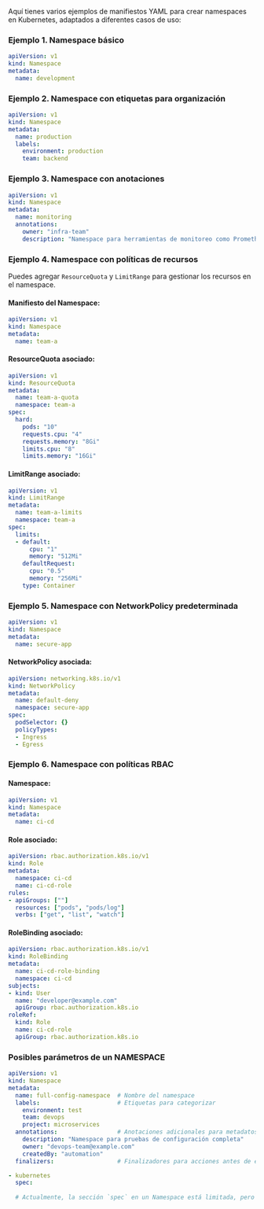 Aquí tienes varios ejemplos de manifiestos YAML para crear namespaces en Kubernetes, adaptados a diferentes casos de uso:

### Ejemplo 1. **Namespace básico**

```yaml
apiVersion: v1
kind: Namespace
metadata:
  name: development
```

### Ejemplo 2. **Namespace con etiquetas para organización**

```yaml
apiVersion: v1
kind: Namespace
metadata:
  name: production
  labels:
    environment: production
    team: backend
```

### Ejemplo 3. **Namespace con anotaciones**

```yaml
apiVersion: v1
kind: Namespace
metadata:
  name: monitoring
  annotations:
    owner: "infra-team"
    description: "Namespace para herramientas de monitoreo como Prometheus y Grafana"
```

### Ejemplo 4. **Namespace con políticas de recursos**

Puedes agregar `ResourceQuota` y `LimitRange` para gestionar los recursos en el namespace.

#### Manifiesto del Namespace:

```yaml
apiVersion: v1
kind: Namespace
metadata:
  name: team-a
```

#### ResourceQuota asociado:

```yaml
apiVersion: v1
kind: ResourceQuota
metadata:
  name: team-a-quota
  namespace: team-a
spec:
  hard:
    pods: "10"
    requests.cpu: "4"
    requests.memory: "8Gi"
    limits.cpu: "8"
    limits.memory: "16Gi"
```

#### LimitRange asociado:

```yaml
apiVersion: v1
kind: LimitRange
metadata:
  name: team-a-limits
  namespace: team-a
spec:
  limits:
  - default:
      cpu: "1"
      memory: "512Mi"
    defaultRequest:
      cpu: "0.5"
      memory: "256Mi"
    type: Container
```

### Ejemplo 5. **Namespace con NetworkPolicy predeterminada**

```yaml
apiVersion: v1
kind: Namespace
metadata:
  name: secure-app
```

#### NetworkPolicy asociada:

```yaml
apiVersion: networking.k8s.io/v1
kind: NetworkPolicy
metadata:
  name: default-deny
  namespace: secure-app
spec:
  podSelector: {}
  policyTypes:
  - Ingress
  - Egress
```

### Ejemplo 6. **Namespace con políticas RBAC**

#### Namespace:

```yaml
apiVersion: v1
kind: Namespace
metadata:
  name: ci-cd
```

#### Role asociado:

```yaml
apiVersion: rbac.authorization.k8s.io/v1
kind: Role
metadata:
  namespace: ci-cd
  name: ci-cd-role
rules:
- apiGroups: [""]
  resources: ["pods", "pods/log"]
  verbs: ["get", "list", "watch"]
```

#### RoleBinding asociado:

```yaml
apiVersion: rbac.authorization.k8s.io/v1
kind: RoleBinding
metadata:
  name: ci-cd-role-binding
  namespace: ci-cd
subjects:
- kind: User
  name: "developer@example.com"
  apiGroup: rbac.authorization.k8s.io
roleRef:
  kind: Role
  name: ci-cd-role
  apiGroup: rbac.authorization.k8s.io
```

### Posibles parámetros de un NAMESPACE
```yaml
apiVersion: v1
kind: Namespace
metadata:
  name: full-config-namespace  # Nombre del namespace
  labels:                      # Etiquetas para categorizar
    environment: test
    team: devops
    project: microservices
  annotations:                 # Anotaciones adicionales para metadatos
    description: "Namespace para pruebas de configuración completa"
    owner: "devops-team@example.com"
    createdBy: "automation"
  finalizers:                  # Finalizadores para acciones antes de eliminar

- kubernetes
  spec:
  
  # Actualmente, la sección `spec` en un Namespace está limitada, pero está preparada para configuraciones futuras.
```